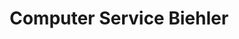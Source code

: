 ---
title: "Computer Service Biehler"
url: /bad-salzuflen/computer-service-biehler/
shop: Computer
---